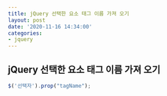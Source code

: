 ```yaml
---
title: jQuery 선택한 요소 태그 이름 가져 오기
layout: post
date: '2020-11-16 14:34:00'
categories:
- jquery
---
```


## jQuery 선택한 요소 태그 이름 가져 오기

```javascript
$('선택자').prop("tagName");
```